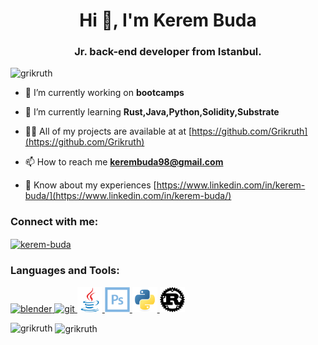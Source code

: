 <h1 align="center">Hi 👋, I'm Kerem Buda</h1>
<h3 align="center">Jr. back-end developer from Istanbul.</h3>

<p align="left"> <img src="https://komarev.com/ghpvc/?username=grikruth&label=Profile%20views&color=0e75b6&style=flat" alt="grikruth" /> </p>


- 🔭 I’m currently working on **bootcamps**

- 🌱 I’m currently learning **Rust,Java,Python,Solidity,Substrate**

- 👨‍💻 All of my projects are available at at [https://github.com/Grikruth](https://github.com/Grikruth)

- 📫 How to reach me **kerembuda98@gmail.com**

- 📄 Know about my experiences [https://www.linkedin.com/in/kerem-buda/](https://www.linkedin.com/in/kerem-buda/)

<h3 align="left">Connect with me:</h3>
<p align="left">
<a href="https://linkedin.com/in/kerem-buda" target="blank"><img align="center" src="https://raw.githubusercontent.com/rahuldkjain/github-profile-readme-generator/master/src/images/icons/Social/linked-in-alt.svg" alt="kerem-buda" height="30" width="40" /></a>
</p>

<h3 align="left">Languages and Tools:</h3>
<p align="left"> <a href="https://www.blender.org/" target="_blank" rel="noreferrer"> <img src="https://download.blender.org/branding/community/blender_community_badge_white.svg" alt="blender" width="40" height="40"/> </a> <a href="https://git-scm.com/" target="_blank" rel="noreferrer"> <img src="https://www.vectorlogo.zone/logos/git-scm/git-scm-icon.svg" alt="git" width="40" height="40"/> </a> <a href="https://www.java.com" target="_blank" rel="noreferrer"> <img src="https://raw.githubusercontent.com/devicons/devicon/master/icons/java/java-original.svg" alt="java" width="40" height="40"/> </a> <a href="https://www.photoshop.com/en" target="_blank" rel="noreferrer"> <img src="https://raw.githubusercontent.com/devicons/devicon/master/icons/photoshop/photoshop-line.svg" alt="photoshop" width="40" height="40"/> </a> <a href="https://www.python.org" target="_blank" rel="noreferrer"> <img src="https://raw.githubusercontent.com/devicons/devicon/master/icons/python/python-original.svg" alt="python" width="40" height="40"/> </a> <a href="https://www.rust-lang.org" target="_blank" rel="noreferrer"> <img src="https://raw.githubusercontent.com/devicons/devicon/master/icons/rust/rust-plain.svg" alt="rust" width="40" height="40"/> </a> </p>

<p><img align="left" src="https://github-readme-stats.vercel.app/api/top-langs?username=grikruth&show_icons=true&locale=en&layout=compact" alt="grikruth" /></p>

<p>&nbsp;<img align="center" src="https://github-readme-stats.vercel.app/api?username=grikruth&show_icons=true&theme=dark&locale=en" alt="grikruth" /></p>

